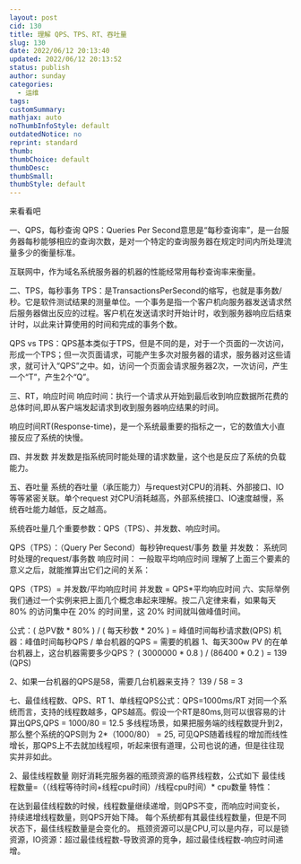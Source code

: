 ```yaml
---
layout: post
cid: 130
title: 理解 QPS、TPS、RT、吞吐量
slug: 130
date: 2022/06/12 20:13:40
updated: 2022/06/12 20:13:52
status: publish
author: sunday
categories: 
  - 运维
tags: 
customSummary: 
mathjax: auto
noThumbInfoStyle: default
outdatedNotice: no
reprint: standard
thumb: 
thumbChoice: default
thumbDesc: 
thumbSmall: 
thumbStyle: default
---
```


来看看吧 <!--more-->


一、QPS，每秒查询
QPS：Queries Per Second意思是“每秒查询率”，是一台服务器每秒能够相应的查询次数，是对一个特定的查询服务器在规定时间内所处理流量多少的衡量标准。

互联网中，作为域名系统服务器的机器的性能经常用每秒查询率来衡量。

二、TPS，每秒事务
TPS：是TransactionsPerSecond的缩写，也就是事务数/秒。它是软件测试结果的测量单位。一个事务是指一个客户机向服务器发送请求然后服务器做出反应的过程。客户机在发送请求时开始计时，收到服务器响应后结束计时，以此来计算使用的时间和完成的事务个数。

QPS vs TPS：QPS基本类似于TPS，但是不同的是，对于一个页面的一次访问，形成一个TPS；但一次页面请求，可能产生多次对服务器的请求，服务器对这些请求，就可计入“QPS”之中。如，访问一个页面会请求服务器2次，一次访问，产生一个“T”，产生2个“Q”。

三、RT，响应时间
响应时间：执行一个请求从开始到最后收到响应数据所花费的总体时间,即从客户端发起请求到收到服务器响应结果的时间。

响应时间RT(Response-time)，是一个系统最重要的指标之一，它的数值大小直接反应了系统的快慢。

四、并发数
并发数是指系统同时能处理的请求数量，这个也是反应了系统的负载能力。

五、吞吐量
系统的吞吐量（承压能力）与request对CPU的消耗、外部接口、IO等等紧密关联。单个request 对CPU消耗越高，外部系统接口、IO速度越慢，系统吞吐能力越低，反之越高。

系统吞吐量几个重要参数：QPS（TPS）、并发数、响应时间。

QPS（TPS）：（Query Per Second）每秒钟request/事务 数量
并发数： 系统同时处理的request/事务数
响应时间： 一般取平均响应时间
理解了上面三个要素的意义之后，就能推算出它们之间的关系：

QPS（TPS）= 并发数/平均响应时间
并发数 = QPS*平均响应时间
六、实际举例
我们通过一个实例来把上面几个概念串起来理解。按二八定律来看，如果每天 80% 的访问集中在 20% 的时间里，这 20% 时间就叫做峰值时间。

公式：( 总PV数 * 80% ) / ( 每天秒数 * 20% ) = 峰值时间每秒请求数(QPS)
机器：峰值时间每秒QPS / 单台机器的QPS = 需要的机器
1、每天300w PV 的在单台机器上，这台机器需要多少QPS？ 
( 3000000 * 0.8 ) / (86400 * 0.2 ) = 139 (QPS)

2、如果一台机器的QPS是58，需要几台机器来支持？ 
139 / 58 = 3

七、最佳线程数、QPS、RT
1、单线程QPS公式：QPS=1000ms/RT
对同一个系统而言，支持的线程数越多，QPS越高。假设一个RT是80ms,则可以很容易的计算出QPS,QPS = 1000/80 = 12.5
多线程场景，如果把服务端的线程数提升到2，那么整个系统的QPS则为 2*（1000/80） = 25, 可见QPS随着线程的增加而线性增长，那QPS上不去就加线程呗，听起来很有道理，公司也说的通，但是往往现实并非如此。

2、最佳线程数量
刚好消耗完服务器的瓶颈资源的临界线程数，公式如下
最佳线程数量=（（线程等待时间+线程cpu时间）/线程cpu时间）* cpu数量
特性：

在达到最佳线程数的时候，线程数量继续递增，则QPS不变，而响应时间变长，持续递增线程数量，则QPS开始下降。
每个系统都有其最佳线程数量，但是不同状态下，最佳线程数量是会变化的。
瓶颈资源可以是CPU,可以是内存，可以是锁资源，IO资源：超过最佳线程数-导致资源的竞争，超过最佳线程数-响应时间递增。